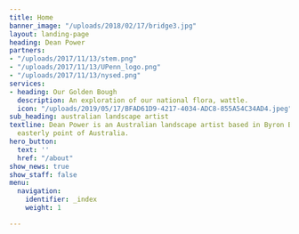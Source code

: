 ```yaml
---
title: Home
banner_image: "/uploads/2018/02/17/bridge3.jpg"
layout: landing-page
heading: Dean Power
partners:
- "/uploads/2017/11/13/stem.png"
- "/uploads/2017/11/13/UPenn_logo.png"
- "/uploads/2017/11/13/nysed.png"
services:
- heading: Our Golden Bough
  description: An exploration of our national flora, wattle.
  icon: "/uploads/2019/05/17/BFAD61D9-4217-4034-ADC8-855A54C34AD4.jpeg"
sub_heading: australian landscape artist
textline: Dean Power is an Australian landscape artist based in Byron Bay, the most
  easterly point of Australia.
hero_button:
  text: ''
  href: "/about"
show_news: true
show_staff: false
menu:
  navigation:
    identifier: _index
    weight: 1

---
```

